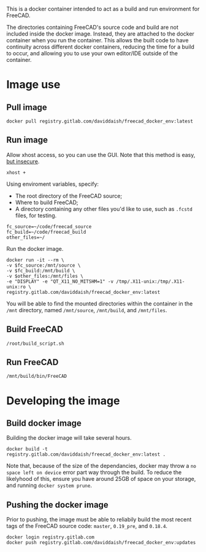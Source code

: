 This is a docker container intended to act as a build and run environment for
FreeCAD.

The directories containing FreeCAD's source code and build are not included
inside the docker image. Instead, they are attached to the docker container
when you run the container. This allows the built code to have continuity
across different docker containers, reducing the time for a build to occur, and
allowing you to use your own editor/IDE outside of the container.

# Image use

## Pull image

```
docker pull registry.gitlab.com/daviddaish/freecad_docker_env:latest
```

## Run image

Allow xhost access, so you can use the GUI. Note that this method is easy, [but
insecure](https://wiki.ros.org/docker/Tutorials/GUI).

```
xhost +
```

Using enviroment variables, specify:

- The root directory of the FreeCAD source;
- Where to build FreeCAD;
- A directory containing any other files you'd like to use, such as
  `.fcstd` files, for testing.

```
fc_source=~/code/freecad_source
fc_build=~/code/freecad_build
other_files=~/
```

Run the docker image.

```
docker run -it --rm \
-v $fc_source:/mnt/source \
-v $fc_build:/mnt/build \
-v $other_files:/mnt/files \
-e "DISPLAY" -e "QT_X11_NO_MITSHM=1" -v /tmp/.X11-unix:/tmp/.X11-unix:ro \
registry.gitlab.com/daviddaish/freecad_docker_env:latest
```

You will be able to find the mounted directories within the container in the
`/mnt` directory, named `/mnt/source`, `/mnt/build`, and `/mnt/files`.

## Build FreeCAD

```
/root/build_script.sh
```

## Run FreeCAD

```
/mnt/build/bin/FreeCAD
```

# Developing the image

## Build docker image

Building the docker image will take several hours.

```
docker build -t registry.gitlab.com/daviddaish/freecad_docker_env:latest .
```

Note that, because of the size of the dependancies, docker may throw a `no
space left on device` error part way through the build. To reduce the
likelyhood of this, ensure you have around 25GB of space on your storage, and
running `docker system prune`.

## Pushing the docker image

Prior to pushing, the image must be able to reliabily build the most recent
tags of the FreeCAD source code: `master`, `0.19_pre`, and `0.18.4`.

```
docker login registry.gitlab.com
docker push registry.gitlab.com/daviddaish/freecad_docker_env:updates
```
